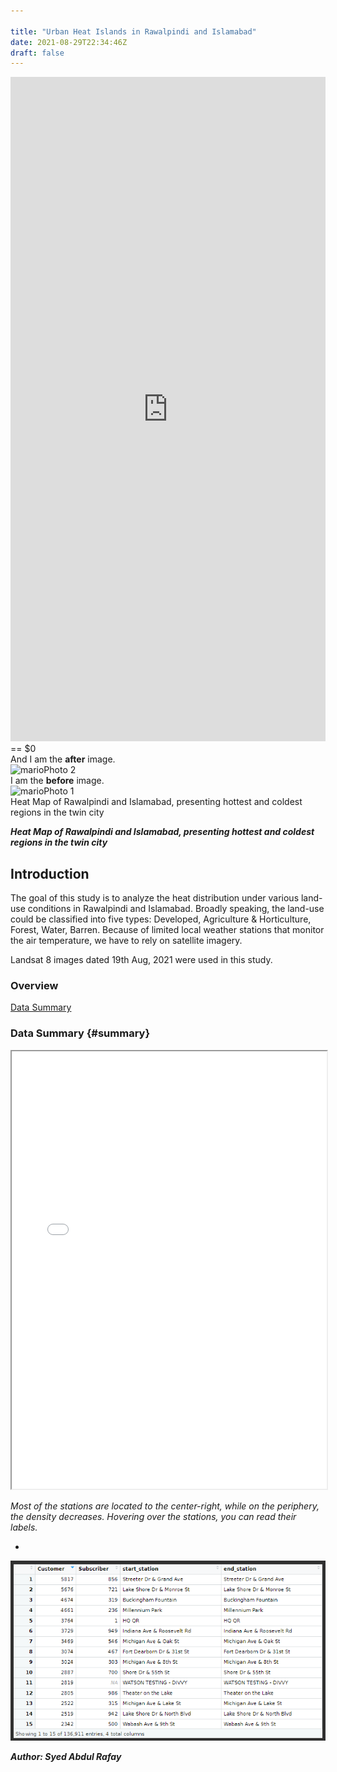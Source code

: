 ```yaml
---

title: "Urban Heat Islands in Rawalpindi and Islamabad"
date: 2021-08-29T22:34:46Z
draft: false
---
```


<iframe frameborder="0" class="juxtapose" width="100%" height="1063" src="https://cdn.knightlab.com/libs/juxtapose/latest/embed/index.html?uid=bb73dc58-0d82-11ec-abb7-b9a7ff2ee17c"></iframe>



<div class="comparison-slider-wrapper">== $0
		<!-- Comparison Slider - this div contain the slider with the individual images captions -->
	 	<div class="comparison-slider">
			<div class="overlay">And I am the <strong>after</strong> image.</div>
		 <img src="https://s3-us-west-2.amazonaws.com/s.cdpn.io/751678/marioPhoto-2.jpg" alt="marioPhoto 2">
		 <!-- Div containing the image layed out on top from the left -->
		 <div class="resize">
			 <div class="overlay">I am the <strong>before</strong> image.</div>
			<img src="https://s3-us-west-2.amazonaws.com/s.cdpn.io/751678/marioPhoto-1.jpg" alt="marioPhoto 1">
		 </div>
		 <!-- Divider where user will interact with the slider -->
		 <div class="divider"></div>
		</div>
		<!-- All global captions if exist can go on the div bellow -->
	 	<div class="caption">Heat Map of Rawalpindi and Islamabad, presenting hottest and coldest regions in the twin city</div>
	 </div>

***Heat Map of Rawalpindi and Islamabad, presenting hottest and coldest regions in the twin city***

## Introduction

The goal of this study is to analyze the heat distribution under various land-use conditions in Rawalpindi and Islamabad. Broadly speaking, the land-use could be classified into five types: Developed, Agriculture & Horticulture, Forest, Water, Barren. Because of limited local weather stations that monitor the air temperature, we have to rely on satellite imagery. 

Landsat 8 images dated 19th Aug, 2021 were used in this study.

### Overview

 [Data Summary](projects/bike_sharing_2020/bike_sharing_2020/#summary)

### Data Summary {#summary}



<iframe seamless src="projects/Bike_Sharing_2020/cluster_map.html" width="100%" height="700"></iframe>

*Most of the stations are located to the center-right, while on the periphery, the density decreases. Hovering over the stations, you can read their labels.*

* 
  
  ![Top Routes by Customers](projects/Bike_Sharing_2020/sorted_by_customers.png)
  
  

***Author: Syed Abdul Rafay***

